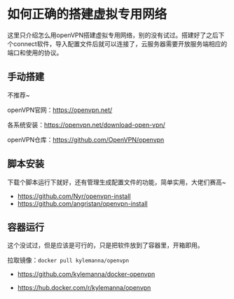 # 如何正确的搭建虚拟专用网络

这里只介绍怎么用openVPN搭建虚拟专用网络，别的没有试过。搭建好了之后下个connect软件，导入配置文件后就可以连接了，云服务器需要开放服务端相应的端口和使用的协议。



## 手动搭建

不推荐~

openVPN官网：https://openvpn.net/

各系统安装：https://openvpn.net/download-open-vpn/

openVPN仓库：https://github.com/OpenVPN/openvpn



## 脚本安装

下载个脚本运行下就好，还有管理生成配置文件的功能，简单实用，大佬们赛高~

- https://github.com/Nyr/openvpn-install
- https://github.com/angristan/openvpn-install



## 容器运行

这个没试过，但是应该是可行的，只是把软件放到了容器里，开箱即用。

拉取镜像：`docker pull kylemanna/openvpn`

- https://github.com/kylemanna/docker-openvpn

- https://hub.docker.com/r/kylemanna/openvpn

  

